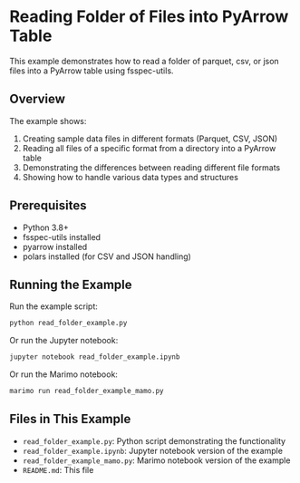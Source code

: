 # Reading Folder of Files into PyArrow Table

This example demonstrates how to read a folder of parquet, csv, or json files into a PyArrow table using fsspec-utils.

## Overview

The example shows:
1. Creating sample data files in different formats (Parquet, CSV, JSON)
2. Reading all files of a specific format from a directory into a PyArrow table
3. Demonstrating the differences between reading different file formats
4. Showing how to handle various data types and structures

## Prerequisites

- Python 3.8+
- fsspec-utils installed
- pyarrow installed
- polars installed (for CSV and JSON handling)

## Running the Example

Run the example script:

```bash
python read_folder_example.py
```

Or run the Jupyter notebook:

```bash
jupyter notebook read_folder_example.ipynb
```

Or run the Marimo notebook:

```bash
marimo run read_folder_example_mamo.py
```

## Files in This Example

- `read_folder_example.py`: Python script demonstrating the functionality
- `read_folder_example.ipynb`: Jupyter notebook version of the example
- `read_folder_example_mamo.py`: Marimo notebook version of the example
- `README.md`: This file